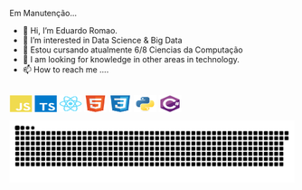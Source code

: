 
Em  Manutenção...

- 👋 Hi, I’m Eduardo Romao.
- 👀 I’m interested in  Data Science & Big Data  
- 🌱  Estou cursando atualmente 6/8  Ciencias da Computação
- 💞️ I am looking for knowledge in other areas in technology.
- 📫 How to reach me ....

<div style="display: inline_block"><br>
  <img align="center" alt="Duhh-Js" height="30" width="40" src="https://raw.githubusercontent.com/devicons/devicon/master/icons/javascript/javascript-plain.svg">
  <img align="center" alt="Duhh-Ts" height="30" width="40" src="https://raw.githubusercontent.com/devicons/devicon/master/icons/typescript/typescript-plain.svg">
  <img align="center" alt="Duhh-React" height="30" width="40" src="https://raw.githubusercontent.com/devicons/devicon/master/icons/react/react-original.svg">
  <img align="center" alt="Duhh-HTML" height="30" width="40" src="https://raw.githubusercontent.com/devicons/devicon/master/icons/html5/html5-original.svg">
  <img align="center" alt="Duhh-CSS" height="30" width="40" src="https://raw.githubusercontent.com/devicons/devicon/master/icons/css3/css3-original.svg">
  <img align="center" alt="Duhh-Python" height="30" width="40" src="https://raw.githubusercontent.com/devicons/devicon/master/icons/python/python-original.svg">
  <img align="center" alt="Duhh-Csharp" height="30" width="40" src="https://raw.githubusercontent.com/devicons/devicon/master/icons/csharp/csharp-original.svg">

 ![Snake animation](https://github.com/RomaoDuhh/RomaoDuhh/blob/output/github-contribution-grid-snake.svg)

<!---
RomaoDuhh/RomaoDuhh is a ✨ special ✨ repository because its `README.md` (this file) appears on your GitHub profile.
You can click the Preview link to take a look at your changes.
--->

